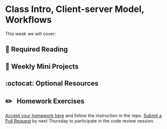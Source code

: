 # Class Intro, Client-server Model, Workflows

This week we will cover:

## :closed_book:  **Required Reading**

## :dart:  **Weekly Mini Projects**

## :octocat:  **Optional Resources**

## :pencil2: &nbsp; **Homework Exercises**

[Accept your homework here](https://classroom.github.com/a/7tNfx9Gg) and follow the instruction in the repo. [Submit a Pull Request](../week-zero/about.md#homework-pull-request) by next Thursday to participate in the code review session.